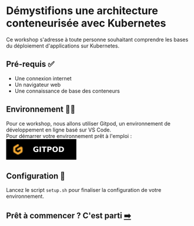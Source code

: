 # Démystifions une architecture conteneurisée avec Kubernetes

Ce workshop s'adresse à toute personne souhaitant comprendre les bases du déploiement d'applications sur Kubernetes.  

## Pré-requis ✅
- Une connexion internet
- Un navigateur web
- Une connaissance de base des conteneurs

## Environnement 👩‍💻

Pour ce workshop, nous allons utiliser Gitpod, un environnement de développement en ligne basé sur VS Code.  
Pour démarrer votre environnement prêt à l'emploi : [![Environnement Gitpod](assets/gitpod.svg)](https://gitpod.io/?autostart=true#https://gitlab.com/codelab-kubernetes/workshop)  

## Configuration 🔧

Lancez le script `setup.sh` pour finaliser la configuration de votre environnement.

## Prêt à commencer ? C'est parti [➡️](00-intro/README.md)